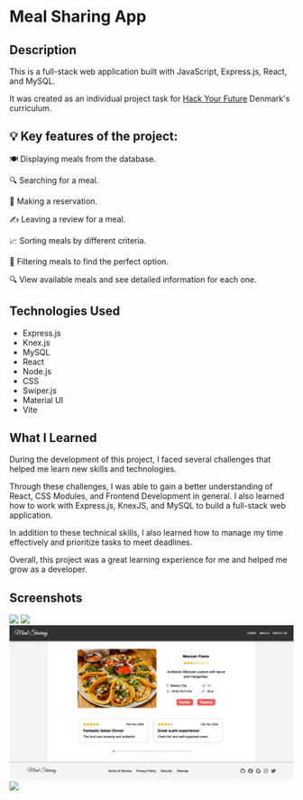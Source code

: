 # Meal Sharing App

## Description

This is a full-stack web application built with JavaScript, Express.js, React, and MySQL.

It was created as an individual project task for [Hack Your Future](https://github.com/HackYourFuture-CPH) Denmark's curriculum.

## 💡 Key features of the project:

🍽️ Displaying meals from the database.

🔍 Searching for a meal.

📅 Making a reservation.

✍️ Leaving a review for a meal.

📈 Sorting meals by different criteria.

🧹 Filtering meals to find the perfect option.

🔍 View available meals and see detailed information for each one.

## Technologies Used

-   Express.js
-   Knex.js
-   MySQL
-   React
-   Node.js
-   CSS
-   Swiper.js
-   Material UI
-   Vite

## What I Learned

<p>During the development of this project, I faced several challenges that helped me learn new skills and technologies.</p>

<p>Through these challenges, I was able to gain a better understanding of React, CSS Modules, and Frontend Development in general. I also learned how to work with Express.js, KnexJS, and MySQL to build a full-stack web application.</p>

<p>In addition to these technical skills, I also learned how to manage my time effectively and prioritize tasks to meet deadlines.</p>

<p>Overall, this project was a great learning experience for me and helped me grow as a developer.</p>

## Screenshots

<img src="app/public/1.png">
<img src="app/public/2.png">
<img src="app/public/3.png">
<img src="app/public/4.png">